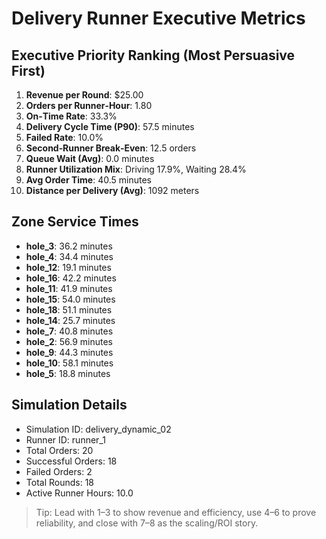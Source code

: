 # Delivery Runner Executive Metrics

## Executive Priority Ranking (Most Persuasive First)
1. **Revenue per Round**: $25.00
2. **Orders per Runner‑Hour**: 1.80
3. **On‑Time Rate**: 33.3%
4. **Delivery Cycle Time (P90)**: 57.5 minutes
5. **Failed Rate**: 10.0%
6. **Second‑Runner Break‑Even**: 12.5 orders
7. **Queue Wait (Avg)**: 0.0 minutes
8. **Runner Utilization Mix**: Driving 17.9%, Waiting 28.4%
9. **Avg Order Time**: 40.5 minutes
10. **Distance per Delivery (Avg)**: 1092 meters

## Zone Service Times
- **hole_3**: 36.2 minutes
- **hole_4**: 34.4 minutes
- **hole_12**: 19.1 minutes
- **hole_16**: 42.2 minutes
- **hole_11**: 41.9 minutes
- **hole_15**: 54.0 minutes
- **hole_18**: 51.1 minutes
- **hole_14**: 25.7 minutes
- **hole_7**: 40.8 minutes
- **hole_2**: 56.9 minutes
- **hole_9**: 44.3 minutes
- **hole_10**: 58.1 minutes
- **hole_5**: 18.8 minutes


## Simulation Details
- Simulation ID: delivery_dynamic_02
- Runner ID: runner_1
- Total Orders: 20
- Successful Orders: 18
- Failed Orders: 2
- Total Rounds: 18
- Active Runner Hours: 10.0

> Tip: Lead with 1–3 to show revenue and efficiency, use 4–6 to prove reliability, and close with 7–8 as the scaling/ROI story.
